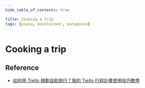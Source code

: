 ```yaml
---
hide_table_of_contents: true

title: Cooking a trip
tags: [piwiw, mountaineer, patagonia]
---
```


Cooking a trip
==============


Reference
---------

-   [如何用 Trello 規劃自助旅行？我的 Trello 行程計畫使用技巧教學](https://www.playpcesor.com/2017/06/trello-travel-plan-tips.html)

